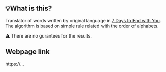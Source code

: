 ## 💡What is this?
Translator of words written by original language in [7 Days to End with You](https://playism.com/game/7daystoendwithyou/). The algorithm is based on simple rule related with the order of alphabets.

⚠ There are no gurantees for the results.

## Webpage link
https://...
